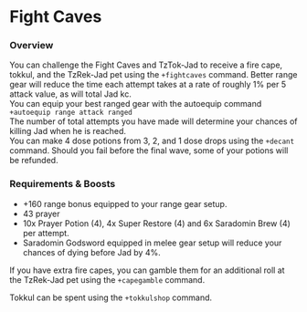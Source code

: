 # Fight Caves

### Overview

You can challenge the Fight Caves and TzTok-Jad to receive a fire cape, tokkul, and the TzRek-Jad pet using the `+fightcaves` command. Better range gear will reduce the time each attempt takes at a rate of roughly 1% per 5 attack value, as will total Jad kc.   
You can equip your best ranged gear with the autoequip command `+autoequip range attack ranged`  
The number of total attempts you have made will determine your chances of killing Jad when he is reached.  
You can make 4 dose potions from 3, 2, and 1 dose drops using the `+decant` command. Should you fail before the final wave, some of your potions will be refunded.

### Requirements & Boosts

* +160 range bonus equipped to your range gear setup.
* 43 prayer 
* 10x Prayer Potion \(4\), 4x Super Restore \(4\) and 6x Saradomin Brew \(4\) per attempt.
* Saradomin Godsword equipped in melee gear setup will reduce your chances of dying before Jad by 4%.

If you have extra fire capes, you can gamble them for an additional roll at the TzRek-Jad pet using the `+capegamble` command.

Tokkul can be spent using the `+tokkulshop` command.

